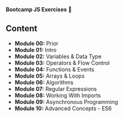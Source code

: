 **Bootcamp JS Exercises** 🍋

## Content

- **Module 00:** Prior
- **Module 01:** Intro
- **Module 02:** Variables & Data Type
- **Module 03:** Operators & Flow Control
- **Module 04:** Functions & Events
- **Module 05:** Arrays & Loops
- **Module 06:** Algorithms
- **Module 07:** Regular Expressions
- **Module 08:** Working With Imports
- **Module 09:** Asynchronous Programming
- **Module 10:** Advanced Concepts - ES6
